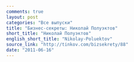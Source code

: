 ```yaml
---
comments: true
layout: post
categories: "Все выпуски"
title: "Бизнес-секреты: Николай Полуэктов"
short_title: "Николай Полуэктов"
english_short_title: "Nikolay-Poluektov"
source_link: "http://tinkov.com/bizsekrety/88"
date: "2011-06-16"
---
```

